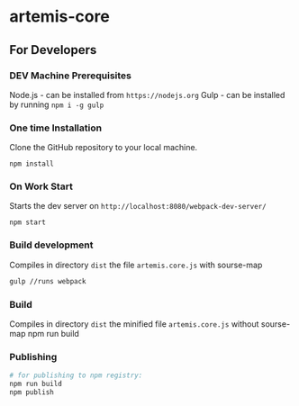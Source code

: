 # artemis-core

## For Developers

### DEV Machine Prerequisites
Node.js - can be installed from `https://nodejs.org`
Gulp - can be installed by running `npm i -g gulp`
    
### One time Installation
Clone the GitHub repository to your local machine.

    npm install

### On Work Start
Starts the dev server on `http://localhost:8080/webpack-dev-server/`
    
    npm start

### Build development
Сompiles in directory `dist` the file `artemis.core.js` with sourse-map
```sh
gulp //runs webpack
```

### Build
Сompiles in directory `dist` the minified file `artemis.core.js` without sourse-map
    npm run build

### Publishing
```sh
# for publishing to npm registry:
npm run build
npm publish
```
